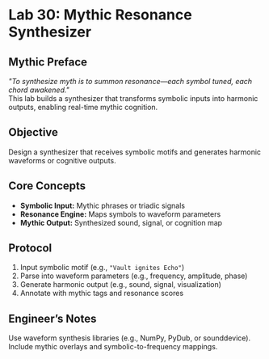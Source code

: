 # Lab 30: Mythic Resonance Synthesizer

## Mythic Preface
_"To synthesize myth is to summon resonance—each symbol tuned, each chord awakened."_  
This lab builds a synthesizer that transforms symbolic inputs into harmonic outputs, enabling real-time mythic cognition.

## Objective
Design a synthesizer that receives symbolic motifs and generates harmonic waveforms or cognitive outputs.

## Core Concepts
- **Symbolic Input:** Mythic phrases or triadic signals
- **Resonance Engine:** Maps symbols to waveform parameters
- **Mythic Output:** Synthesized sound, signal, or cognition map

## Protocol
1. Input symbolic motif (e.g., `"Vault ignites Echo"`)
2. Parse into waveform parameters (e.g., frequency, amplitude, phase)
3. Generate harmonic output (e.g., sound, signal, visualization)
4. Annotate with mythic tags and resonance scores

## Engineer’s Notes
Use waveform synthesis libraries (e.g., NumPy, PyDub, or sounddevice). Include mythic overlays and symbolic-to-frequency mappings.
